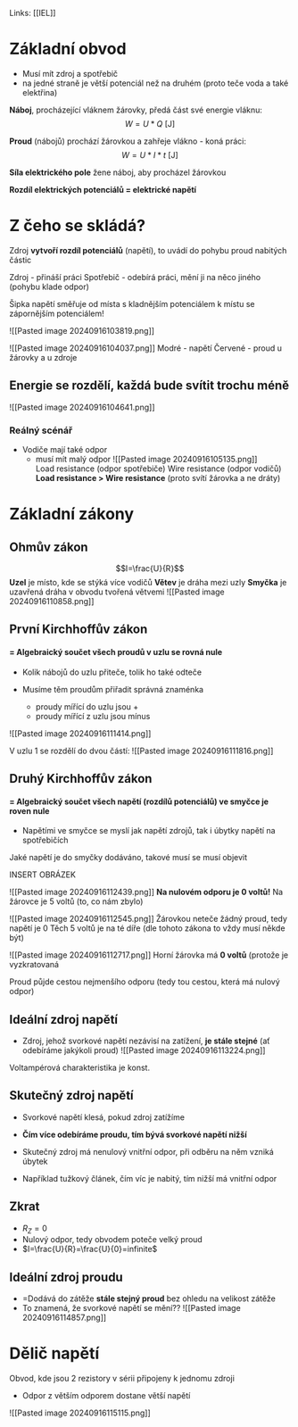 Links: [[IEL]]
# Základní obvod 
- Musí mít zdroj a spotřebič
- na jedné straně je větší potenciál než na druhém (proto teče voda a také elektřina)

**Náboj**, procházející vláknem žárovky, předá část své energie vláknu: 
$$W=U*Q \text{ [J]}$$

**Proud** (nábojů) prochází žárovkou a zahřeje vlákno - koná práci:
$$W=U*I*t\text{ [J]}$$

**Síla elektrického pole** žene náboj, aby procházel žárovkou

**Rozdíl elektrických potenciálů = elektrické napětí**

# Z čeho se skládá?
Zdroj **vytvoří rozdíl potenciálů** (napětí), to uvádí do pohybu proud nabitých částic

Zdroj - přináší práci
Spotřebič - odebírá práci, mění ji na něco jiného (pohybu klade odpor)

Šipka napětí směřuje od místa s kladnějším potenciálem k místu se zápornějším potenciálem!

![[Pasted image 20240916103819.png]]

![[Pasted image 20240916104037.png]]
Modré - napětí
Červené - proud
u žárovky a u zdroje

## Energie se rozdělí, každá bude svítit trochu méně

![[Pasted image 20240916104641.png]]

### Reálný scénář
- Vodiče mají také odpor
	- musí mít malý odpor
![[Pasted image 20240916105135.png]]	
Load resistance (odpor spotřebiče)
Wire resistance (odpor vodičů)
**Load resistance > Wire resistance** (proto svítí žárovka a ne dráty)

# Základní zákony
## Ohmův zákon
$$I=\frac{U}{R}$$
**Uzel** je místo, kde se stýká více vodičů
**Větev** je dráha mezi uzly
**Smyčka** je uzavřená dráha v obvodu tvořená větvemi
![[Pasted image 20240916110858.png]]

## První Kirchhoffův zákon
####  = Algebraický součet všech proudů v uzlu se rovná nule
- Kolik nábojů do uzlu přiteče, tolik ho také odteče

- Musíme těm proudům přiřadit správná znaménka
	- proudy mířící do uzlu jsou +
	- proudy mířící z uzlu jsou mínus
	
![[Pasted image 20240916111414.png]]

V uzlu 1 se rozdělí do dvou částí:
![[Pasted image 20240916111816.png]]

## Druhý Kirchhoffův zákon
#### = Algebraický součet všech napětí (rozdílů potenciálů) ve smyčce je roven nule

- Napětími ve smyčce se myslí jak napětí zdrojů, tak i úbytky napětí na spotřebičích

Jaké napětí je do smyčky dodáváno, takové musí se musí objevit

INSERT OBRÁZEK


![[Pasted image 20240916112439.png]]
**Na nulovém odporu je 0 voltů!**
Na žárovce je 5 voltů (to, co nám zbylo)

![[Pasted image 20240916112545.png]]
Žárovkou neteče žádný proud, tedy napětí je 0
Těch 5 voltů je na té díře (dle tohoto zákona to vždy musí někde být)


![[Pasted image 20240916112717.png]]
Horní žárovka má **0 voltů** (protože je vyzkratovaná

Proud půjde cestou nejmenšího odporu (tedy tou cestou, která má nulový odpor)

## Ideální zdroj napětí
- Zdroj, jehož svorkové napětí nezávisí na zatížení, **je stále stejné** (ať odebíráme jakýkoli proud)
![[Pasted image 20240916113224.png]]

Voltampérová charakteristika je konst.

## Skutečný zdroj napětí
- Svorkové napětí klesá, pokud zdroj zatížíme
- **Čím více odebíráme proudu, tím bývá svorkové napětí nižší**
- Skutečný zdroj má nenulový vnitřní odpor, při odběru na něm vzniká úbytek

- Například tužkový článek, čím víc je nabitý, tím nižší má vnitřní odpor 

## Zkrat
- $R_Z=0$
- Nulový odpor, tedy obvodem poteče velký proud
- $I=\frac{U}{R}=\frac{U}{0}=infinite$

## Ideální zdroj proudu
- =Dodává do zátěže **stále stejný proud** bez ohledu na velikost zátěže
- To znamená, že svorkové napětí se mění??
![[Pasted image 20240916114857.png]]

# Dělič napětí
Obvod, kde jsou 2 rezistory v sérii připojeny k jednomu zdroji
- Odpor z větším odporem dostane větší napětí

![[Pasted image 20240916115115.png]]

